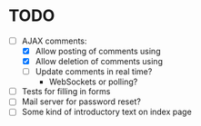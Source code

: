 # TODO    
- [ ] AJAX comments:
    - [x] Allow posting of comments using
    - [x] Allow deletion of comments using
    - [ ] Update comments in real time?
        - WebSockets or polling?
- [ ] Tests for filling in forms
- [ ] Mail server for password reset?
- [ ] Some kind of introductory text on index page
